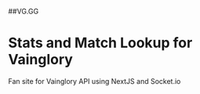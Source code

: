 ##VG.GG

# Stats and Match Lookup for Vainglory

Fan site for Vainglory API using NextJS and Socket.io
